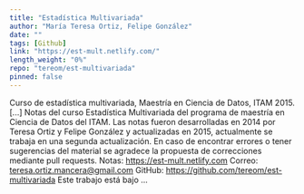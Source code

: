 ```yaml
---
title: "Estadística Multivariada"
author: "María Teresa Ortiz, Felipe González"
date: ""
tags: [Github]
link: "https://est-mult.netlify.com/"
length_weight: "0%"
repo: "tereom/est-multivariada"
pinned: false
---
```


Curso de estadística multivariada, Maestría en Ciencia de Datos, ITAM 2015. [...] Notas del curso Estadística Multivariada del programa de maestría en
Ciencia de Datos del ITAM. Las notas fueron desarrolladas en
2014 por Teresa Ortiz y Felipe González y actualizadas en 2015, actualmente
se trabaja en una segunda actualización. En caso de encontrar
errores o tener sugerencias del material se agradece la propuesta de
correcciones mediante pull requests. Notas: https://est-mult.netlify.com
Correo: teresa.ortiz.mancera@gmail.com
GitHub: https://github.com/tereom/est-multivariada Este trabajo está bajo ...
